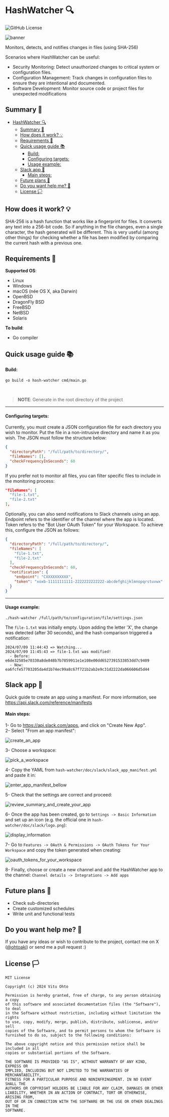 # HashWatcher 🔍
![GitHub License](https://img.shields.io/github/license/foiovituh/hash-watcher)

![banner](https://github.com/foiovituh/hash-watcher/assets/68431603/466efc10-64cf-4ac7-84ca-02c9af63770b)

Monitors, detects, and notifies changes in files (using SHA-256)

Scenarios where HashWatcher can be useful:
- Security Monitoring: Detect unauthorized changes to critical system or configuration files.
- Configuration Management: Track changes in configuration files to ensure they are intentional and documented.
- Software Development: Monitor source code or project files for unexpected modifications

## Summary 📝
- [HashWatcher 🔍](#hashwatcher-)
  - [Summary 📝](#summary-)
  - [How does it work? 💡](#how-does-it-work-)
  - [Requirements 🔗](#requirements-)
  - [Quick usage guide 📚](#quick-usage-guide-)
      - [Build:](#build)
      - [Configuring targets:](#configuring-targets)
      - [Usage example:](#usage-example)
  - [Slack app 💬](#slack-app-)
      - [Main steps:](#main-steps)
  - [Future plans 📌](#future-plans-)
  - [Do you want help me? 👥](#do-you-want-help-me-)
  - [License 🏳️](#license-️)

## How does it work? 💡
SHA-256 is a hash function that works like a fingerprint for files. It converts any text into a 256-bit code. So if anything in the file changes, even a single character, the hash generated will be different. This is very useful (among other things) for checking whether a file has been modified by comparing the current hash with a previous one.

## Requirements 🔗
<b>Supported OS</b>:
- Linux
- Windows
- macOS (née OS X, aka Darwin)
- OpenBSD
- DragonFly BSD
- FreeBSD
- NetBSD
- Solaris

<b>To build</b>:
- Go compiler

## Quick usage guide 📚
#### Build:
```
go build -o hash-watcher cmd/main.go
```

<br>

> <b>NOTE</b>: Generate in the root directory of the project

---

#### Configuring targets:
Currently, you must create a JSON configuration file for each directory you wish to monitor. Put the file in a non-intrusive directory and name it as you wish. The JSON must follow the structure below:
```json
{
  "directoryPath": "/full/path/to/directory/",
  "fileNames": [],
  "checkFrequencyInSeconds": 60
}

```

If you prefer not to monitor all files, you can filter specific files to include in the monitoring process:
```json
"fileNames": [
  "file-1.txt",
  "file-2.txt"
],
```

Optionally, you can also send notifications to Slack channels using an app. Endpoint refers to the identifier of the channel where the app is located. Token refers to the "Bot User OAuth Token" for your Workspace. To achieve this, configure the JSON as follows:
```json
{
  "directoryPath": "/full/path/to/directory/",
  "fileNames": [
    "file-1.txt",
    "file-2.txt"
  ],
  "checkFrequencyInSeconds": 60,
  "notification": {
    "endpoint": "CXXXXXXXXXX",
    "token": "xoxb-11111111111-2222222222222-abcdefghijklmnopqrstuvwx"
  }
}

```

---

#### Usage example:
```
./hash-watcher /full/path/to/configuration/file/settings.json
```

The  `file-1.txt` was initially empty. Upon adding the letter 'X', the change was detected (after 30 seconds), and the hash comparison triggered a notification:

```
2024/07/09 11:44:43 => Watching...
2024/07/09 11:45:43 => file-1.txt was modified!
  - Before: e6de32585e70330a8de848b7b7859911e1e108e00dd6527391533853dd7c9409
  - Now: ea6fcfe57703205da4d1b74ec99a8c67f721b2ab2e9c31d2222da066606d5d44
```

## Slack app 💬
Quick guide to create an app using a manifest. For more information, see https://api.slack.com/reference/manifests

#### Main steps:
1- Go to https://api.slack.com/apps, and click on "Create New App".<br>
2- Select "From an app manifest":

![create_an_app](https://github.com/foiovituh/hash-watcher/assets/68431603/b0c85247-301c-47f4-9fb9-758b6216f228)

3- Choose a workspace:

![pick_a_workspace](https://github.com/foiovituh/hash-watcher/assets/68431603/67156b6a-03d2-496f-8374-39d600942065)

4- Copy the YAML from `hash-watcher/doc/slack/slack_app_manifest.yml` and paste it in:

![enter_app_manifest_bellow](https://github.com/foiovituh/hash-watcher/assets/68431603/7e52d43a-78fe-4764-b1f9-ef65f518c5a0)

5- Check that the settings are correct and proceed:

![review_summary_and_create_your_app](https://github.com/foiovituh/hash-watcher/assets/68431603/d1fbf572-ad09-4d85-a1a1-98919fe2419c)

6- Once the app has been created, go to `Settings -> Basic Information` and set up an icon (e.g. the official one in `hash-watcher/doc/slack/logo.png`):

![display_information](https://github.com/foiovituh/hash-watcher/assets/68431603/f9dd1f85-783c-446b-9898-2a580c790ceb)

7- Go to `Features -> OAuth & Permissions -> OAuth Tokens for Your Workspace` and copy the token generated when creating:

![oauth_tokens_for_your_workspace](https://github.com/foiovituh/hash-watcher/assets/68431603/dd64df61-746b-400b-8e6d-4b91420cd791)

8- Finally, choose or create a new channel and add the HashWatcher app to the channel: `Channel details -> Integrations -> Add apps`

## Future plans 📌
- Check sub-directories
- Create customized schedules
- Write unit and functional tests

## Do you want help me? 👥
If you have any ideas or wish to contribute to the project, contact me on X (<a href="https://x.com/ohtoaki" target="_blank">@ohtoaki</a>) or send me a pull request :)

## License 🏳️
```
MIT License

Copyright (c) 2024 Vitu Ohto

Permission is hereby granted, free of charge, to any person obtaining a copy
of this software and associated documentation files (the "Software"), to deal
in the Software without restriction, including without limitation the rights
to use, copy, modify, merge, publish, distribute, sublicense, and/or sell
copies of the Software, and to permit persons to whom the Software is
furnished to do so, subject to the following conditions:

The above copyright notice and this permission notice shall be included in all
copies or substantial portions of the Software.

THE SOFTWARE IS PROVIDED "AS IS", WITHOUT WARRANTY OF ANY KIND, EXPRESS OR
IMPLIED, INCLUDING BUT NOT LIMITED TO THE WARRANTIES OF MERCHANTABILITY,
FITNESS FOR A PARTICULAR PURPOSE AND NONINFRINGEMENT. IN NO EVENT SHALL THE
AUTHORS OR COPYRIGHT HOLDERS BE LIABLE FOR ANY CLAIM, DAMAGES OR OTHER
LIABILITY, WHETHER IN AN ACTION OF CONTRACT, TORT OR OTHERWISE, ARISING FROM,
OUT OF OR IN CONNECTION WITH THE SOFTWARE OR THE USE OR OTHER DEALINGS IN THE
SOFTWARE.
```

